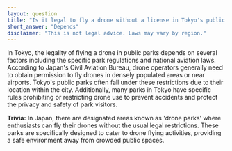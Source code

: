 ```yaml
---
layout: question
title: "Is it legal to fly a drone without a license in Tokyo's public parks?"
short_answer: "Depends"
disclaimer: "This is not legal advice. Laws may vary by region."
---
```


In Tokyo, the legality of flying a drone in public parks depends on several factors including the specific park regulations and national aviation laws. According to Japan's Civil Aviation Bureau, drone operators generally need to obtain permission to fly drones in densely populated areas or near airports. Tokyo's public parks often fall under these restrictions due to their location within the city. Additionally, many parks in Tokyo have specific rules prohibiting or restricting drone use to prevent accidents and protect the privacy and safety of park visitors.

**Trivia:** In Japan, there are designated areas known as 'drone parks' where enthusiasts can fly their drones without the usual legal restrictions. These parks are specifically designed to cater to drone flying activities, providing a safe environment away from crowded public spaces.
